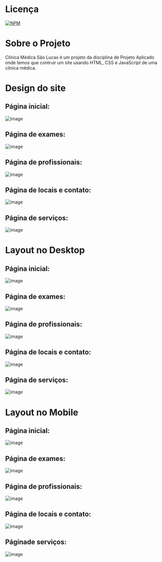 # Licença
 [![NPM](https://img.shields.io/npm/l/react)](https://github.com/S0L4RT/Cl-nica-SL/blob/main/LICENSE)

 # Sobre o Projeto
 Clínica Médica São Lucas é um projeto da disciplina de Projeto Aplicado onde temos que contruir um site usando HTML, CSS e JavaScript de uma clínica médica.

 # Design do site
## Página inicial:
![image](https://github.com/S0L4RT/Cl-nica-SL/assets/134110407/c1c99bdf-f2fd-43a0-b402-ec61c56e29f1)

## Página de exames:
![image](https://github.com/S0L4RT/Cl-nica-SL/assets/134110407/ef0f0fbe-bd31-4425-beb3-15a42d652826)

## Página de profissionais:
![image](https://github.com/S0L4RT/Cl-nica-SL/assets/134110407/e2ff02ff-0501-4f38-a31b-b29a16355805)

## Página de locais e contato:
![image](https://github.com/S0L4RT/Cl-nica-SL/assets/134110407/726a9938-d1f6-45bb-baf3-bd550ca19b0d)

## Página de serviços:
![image](https://github.com/S0L4RT/Cl-nica-SL/assets/134110407/03f9edd7-8c96-4079-83eb-0532e1ccd6ba)


# Layout no Desktop
## Página inicial:
![image](https://github.com/S0L4RT/Cl-nica-SL/assets/134110407/7fb92b71-1275-4429-907e-62e179e59007)

## Página de exames:
![image](https://github.com/S0L4RT/Cl-nica-SL/assets/134110407/d5c28ead-10bd-42d4-9b70-60e3dec84f8d)

## Página de profissionais:
![image](https://github.com/S0L4RT/Cl-nica-SL/assets/134110407/d9de60c8-e84d-46d4-878b-c1cfce1e8101)

## Página de locais e contato:
![image](https://github.com/S0L4RT/Cl-nica-SL/assets/134110407/2f84df77-03ac-4ab1-92d2-8729b2588069)

## Página de serviços:
![image](https://github.com/S0L4RT/Cl-nica-SL/assets/134110407/b3de38ee-4d69-403a-a124-872b9b69add6)

# Layout no Mobile
## Página inicial:
![image](https://github.com/S0L4RT/Cl-nica-SL/assets/134110407/babed75c-0a4c-4d1c-91c6-5e3299aee3d3)

## Página de exames:
![image](https://github.com/S0L4RT/Cl-nica-SL/assets/134110407/bb87f3f9-893a-4a29-89ca-9f3d315bf92b)

## Página de profissionais:
![image](https://github.com/S0L4RT/Cl-nica-SL/assets/134110407/a3f51abe-0a9c-48f3-84ca-b29e3e40eea0)

## Página de locais e contato:
![image](https://github.com/S0L4RT/Cl-nica-SL/assets/134110407/166764de-6c56-4c7a-8a5b-96a838d4d575)

## Páginade serviços:
![image](https://github.com/S0L4RT/Cl-nica-SL/assets/134110407/c162e83b-466e-4b8f-927d-6a7a1c76618f)
